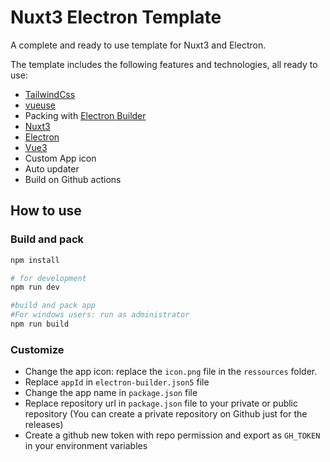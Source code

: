 # Nuxt3 Electron Template
A complete and ready to use template for Nuxt3 and Electron.

The template includes the following features and technologies, all ready to use:
- [TailwindCss](https://tailwindcss.com/)
- [vueuse](https://vueuse.org/nuxt/README.html)
- Packing with [Electron Builder](https://www.electron.build/)
- [Nuxt3](https://v3.nuxtjs.org/)
- [Electron](https://www.electronjs.org/)
- [Vue3](https://v3.vuejs.org/)
- Custom App icon
- Auto updater
- Build on Github actions



## How to use


### Build and pack
```bash
npm install

# for development
npm run dev

#build and pack app
#For windows users: run as administrator
npm run build
```

### Customize
- Change the app icon: replace the `icon.png` file in the `ressources` folder.
- Replace `appId` in `electron-builder.json5` file
- Change the app name in `package.json` file
- Replace repository url in `package.json` file to your private or public repository 
(You can create a private repository on Github just for the releases)
- Create a github new token with repo permission and export as `GH_TOKEN` in your environment variables
